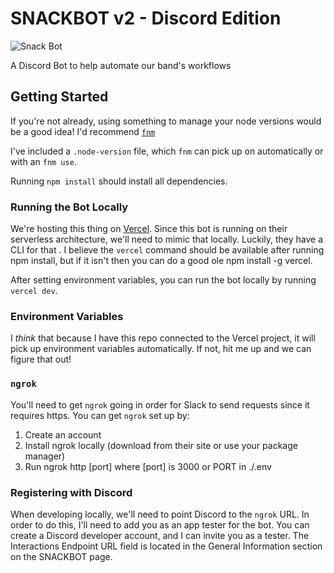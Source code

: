 # SNACKBOT v2 - Discord Edition

![Snack Bot](https://i.imgur.com/gWyAtsG.jpg)

A Discord Bot to help automate our band's workflows

## Getting Started

If you're not already, using something to manage your node versions would be a good
idea! I'd recommend [`fnm`](https://github.com/Schniz/fnm)

I've included a `.node-version` file, which `fnm` can pick up on automatically
or with an `fnm use`.

Running `npm install` should install all dependencies. 

### Running the Bot Locally

We're hosting this thing on [Vercel](https://vercel.com). Since this bot is
running on their serverless architecture, we'll need to mimic that locally.
Luckily, they have a CLI for that . I believe the `vercel` command should be
available after running npm install, but if it isn't then you can do a good ole
npm install -g vercel.

After setting environment variables, you can run the bot locally by running
`vercel dev`.

### Environment Variables

I *think* that because I have this repo connected to the Vercel project, it
will pick up environment variables automatically. If not, hit me up and we can
figure that out!

### `ngrok`

You'll need to get `ngrok` going in order for Slack to send requests since it
requires https. You can get `ngrok` set up by:

  1. Create an account
  2. Install ngrok locally (download from their site or use your package manager)
  3. Run ngrok http [port] where [port] is 3000 or PORT in ./.env

### Registering with Discord

When developing locally, we'll need to point Discord to the `ngrok` URL. In
order to do this, I'll need to add you as an app tester for the bot. You can
create a Discord developer account, and I can invite you as a tester. The
Interactions Endpoint URL field is located in the General Information section
on the SNACKBOT page.
